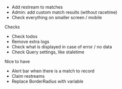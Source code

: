 - Add restream to matches
- Admin: add custom match results (without racetime)
- Check everything on smaller screen / mobile

Checks

- Check todos
- Remove extra logs
- Check what is displayed in case of error / no data
- Check Query settings, like staletime

Nice to have

- Alert bar when there is a match to record
- Claim restreams
- Replace BorderRadius with variable